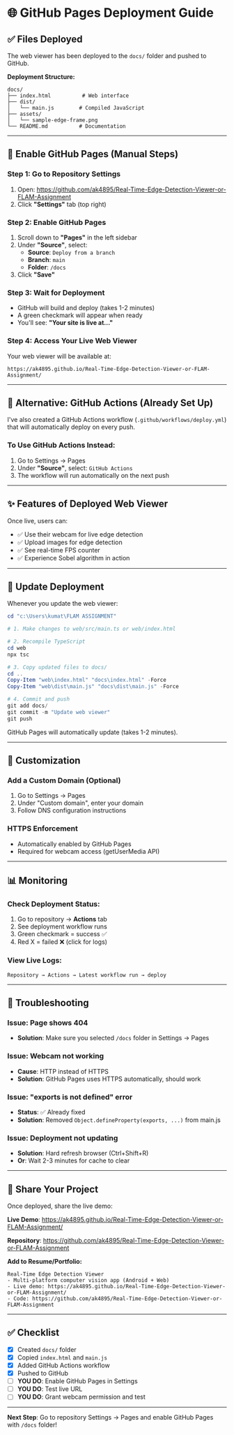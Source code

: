 # 🌐 GitHub Pages Deployment Guide

## ✅ Files Deployed

The web viewer has been deployed to the `docs/` folder and pushed to GitHub.

**Deployment Structure:**
```
docs/
├── index.html          # Web interface
├── dist/
│   └── main.js        # Compiled JavaScript
├── assets/
│   └── sample-edge-frame.png
└── README.md          # Documentation
```

---

## 🚀 Enable GitHub Pages (Manual Steps)

### **Step 1: Go to Repository Settings**
1. Open: https://github.com/ak4895/Real-Time-Edge-Detection-Viewer-or-FLAM-Assignment
2. Click **"Settings"** tab (top right)

### **Step 2: Enable GitHub Pages**
1. Scroll down to **"Pages"** in the left sidebar
2. Under **"Source"**, select:
   - **Source**: `Deploy from a branch`
   - **Branch**: `main`
   - **Folder**: `/docs`
3. Click **"Save"**

### **Step 3: Wait for Deployment**
- GitHub will build and deploy (takes 1-2 minutes)
- A green checkmark will appear when ready
- You'll see: **"Your site is live at..."**

### **Step 4: Access Your Live Web Viewer**
Your web viewer will be available at:
```
https://ak4895.github.io/Real-Time-Edge-Detection-Viewer-or-FLAM-Assignment/
```

---

## 🔧 Alternative: GitHub Actions (Already Set Up)

I've also created a GitHub Actions workflow (`.github/workflows/deploy.yml`) that will automatically deploy on every push.

### **To Use GitHub Actions Instead:**
1. Go to Settings → Pages
2. Under **"Source"**, select: `GitHub Actions`
3. The workflow will run automatically on the next push

---

## ✨ Features of Deployed Web Viewer

Once live, users can:
- ✅ Use their webcam for live edge detection
- ✅ Upload images for edge detection
- ✅ See real-time FPS counter
- ✅ Experience Sobel algorithm in action

---

## 🔄 Update Deployment

Whenever you update the web viewer:

```powershell
cd "c:\Users\kumat\FLAM ASSIGNMENT"

# 1. Make changes to web/src/main.ts or web/index.html

# 2. Recompile TypeScript
cd web
npx tsc

# 3. Copy updated files to docs/
cd ..
Copy-Item "web\index.html" "docs\index.html" -Force
Copy-Item "web\dist\main.js" "docs\dist\main.js" -Force

# 4. Commit and push
git add docs/
git commit -m "Update web viewer"
git push
```

GitHub Pages will automatically update (takes 1-2 minutes).

---

## 🎨 Customization

### **Add a Custom Domain** (Optional)
1. Go to Settings → Pages
2. Under "Custom domain", enter your domain
3. Follow DNS configuration instructions

### **HTTPS Enforcement**
- Automatically enabled by GitHub Pages
- Required for webcam access (getUserMedia API)

---

## 📊 Monitoring

### **Check Deployment Status:**
1. Go to repository → **Actions** tab
2. See deployment workflow runs
3. Green checkmark = success ✅
4. Red X = failed ❌ (click for logs)

### **View Live Logs:**
```
Repository → Actions → Latest workflow run → deploy
```

---

## 🐛 Troubleshooting

### **Issue: Page shows 404**
- **Solution**: Make sure you selected `/docs` folder in Settings → Pages

### **Issue: Webcam not working**
- **Cause**: HTTP instead of HTTPS
- **Solution**: GitHub Pages uses HTTPS automatically, should work

### **Issue: "exports is not defined" error**
- **Status**: ✅ Already fixed
- **Solution**: Removed `Object.defineProperty(exports, ...)` from main.js

### **Issue: Deployment not updating**
- **Solution**: Hard refresh browser (Ctrl+Shift+R)
- **Or**: Wait 2-3 minutes for cache to clear

---

## 📱 Share Your Project

Once deployed, share the live demo:

**Live Demo**: https://ak4895.github.io/Real-Time-Edge-Detection-Viewer-or-FLAM-Assignment/

**Repository**: https://github.com/ak4895/Real-Time-Edge-Detection-Viewer-or-FLAM-Assignment

**Add to Resume/Portfolio:**
```
Real-Time Edge Detection Viewer
- Multi-platform computer vision app (Android + Web)
- Live demo: https://ak4895.github.io/Real-Time-Edge-Detection-Viewer-or-FLAM-Assignment/
- Code: https://github.com/ak4895/Real-Time-Edge-Detection-Viewer-or-FLAM-Assignment
```

---

## ✅ Checklist

- [x] Created `docs/` folder
- [x] Copied `index.html` and `main.js`
- [x] Added GitHub Actions workflow
- [x] Pushed to GitHub
- [ ] **YOU DO**: Enable GitHub Pages in Settings
- [ ] **YOU DO**: Test live URL
- [ ] **YOU DO**: Grant webcam permission and test

---

**Next Step**: Go to repository Settings → Pages and enable GitHub Pages with `/docs` folder!
